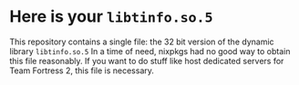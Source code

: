# Here is your `libtinfo.so.5`
This repository contains a single file: the 32 bit version of the dynamic library `libtinfo.so.5`
In a time of need, nixpkgs had no good way to obtain this file reasonably. If you want to do stuff like host dedicated servers for Team Fortress 2, this file is necessary.
